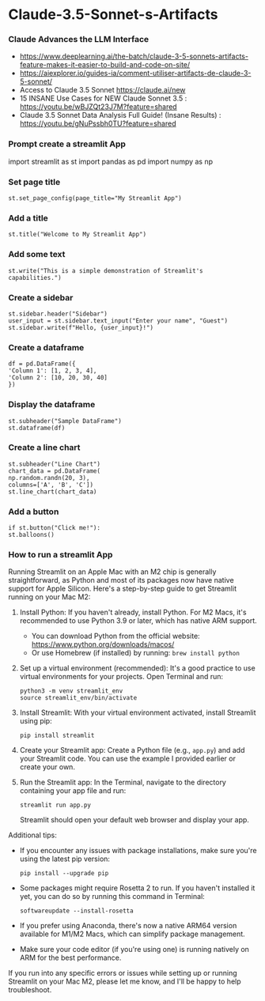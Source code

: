 # Claude-3.5-Sonnet-s-Artifacts

### Claude Advances the LLM Interface
- https://www.deeplearning.ai/the-batch/claude-3-5-sonnets-artifacts-feature-makes-it-easier-to-build-and-code-on-site/
- https://aiexplorer.io/guides-ia/comment-utiliser-artifacts-de-claude-3-5-sonnet/
- Access to Claude 3.5 Sonnet https://claude.ai/new
- 15 INSANE Use Cases for NEW Claude Sonnet 3.5 : https://youtu.be/wBJZQt23J7M?feature=shared
- Claude 3.5 Sonnet Data Analysis Full Guide! (Insane Results) : https://youtu.be/gNuPssbh0TU?feature=shared

### Prompt create a streamlit App 

import streamlit as st
import pandas as pd
import numpy as np

### Set page title
    st.set_page_config(page_title="My Streamlit App")

### Add a title
    st.title("Welcome to My Streamlit App")

### Add some text
    st.write("This is a simple demonstration of Streamlit's capabilities.")

### Create a sidebar
    st.sidebar.header("Sidebar")
    user_input = st.sidebar.text_input("Enter your name", "Guest")
    st.sidebar.write(f"Hello, {user_input}!")

### Create a dataframe
    df = pd.DataFrame({
    'Column 1': [1, 2, 3, 4],
    'Column 2': [10, 20, 30, 40]
    })

### Display the dataframe
    st.subheader("Sample DataFrame")
    st.dataframe(df)

### Create a line chart
    st.subheader("Line Chart")
    chart_data = pd.DataFrame(
    np.random.randn(20, 3),
    columns=['A', 'B', 'C'])
    st.line_chart(chart_data)

### Add a button
    if st.button("Click me!"):
    st.balloons()

 ### How to run a streamlit App 
 Running Streamlit on an Apple Mac with an M2 chip is generally straightforward, as Python and most of its packages now have native support for Apple Silicon. Here's a step-by-step guide to get Streamlit running on your Mac M2:

1. Install Python:
   If you haven't already, install Python. For M2 Macs, it's recommended to use Python 3.9 or later, which has native ARM support.

   - You can download Python from the official website: https://www.python.org/downloads/macos/
   - Or use Homebrew (if installed) by running: `brew install python`

2. Set up a virtual environment (recommended):
   It's a good practice to use virtual environments for your projects. Open Terminal and run:

   ```
   python3 -m venv streamlit_env
   source streamlit_env/bin/activate
   ```

3. Install Streamlit:
   With your virtual environment activated, install Streamlit using pip:

   ```
   pip install streamlit
   ```

4. Create your Streamlit app:
   Create a Python file (e.g., `app.py`) and add your Streamlit code. You can use the example I provided earlier or create your own.

5. Run the Streamlit app:
   In the Terminal, navigate to the directory containing your app file and run:

   ```
   streamlit run app.py
   ```

   Streamlit should open your default web browser and display your app.

Additional tips:

- If you encounter any issues with package installations, make sure you're using the latest pip version:
  ```
  pip install --upgrade pip
  ```

- Some packages might require Rosetta 2 to run. If you haven't installed it yet, you can do so by running this command in Terminal:
  ```
  softwareupdate --install-rosetta
  ```

- If you prefer using Anaconda, there's now a native ARM64 version available for M1/M2 Macs, which can simplify package management.

- Make sure your code editor (if you're using one) is running natively on ARM for the best performance.

If you run into any specific errors or issues while setting up or running Streamlit on your Mac M2, please let me know, and I'll be happy to help troubleshoot.

